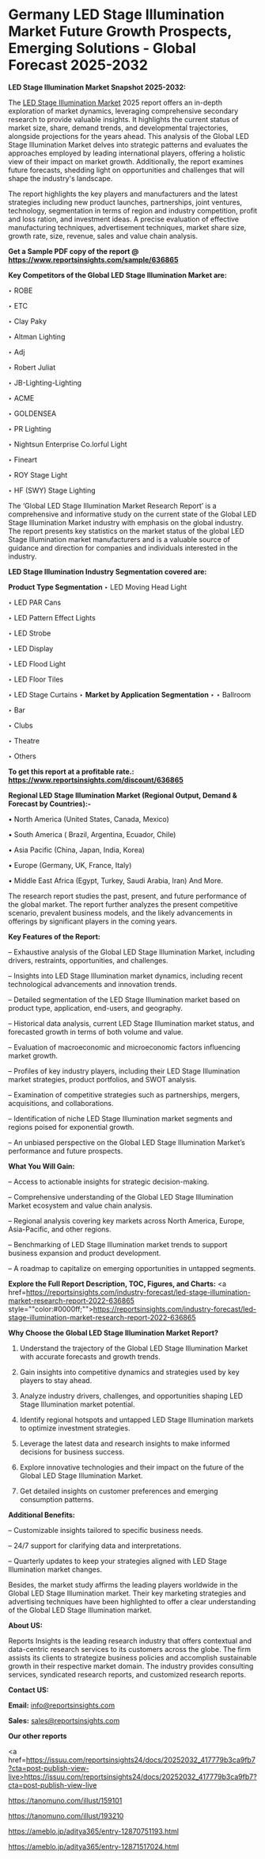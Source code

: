 # Germany LED Stage Illumination Market Future Growth Prospects, Emerging Solutions - Global Forecast 2025-2032

<strong>LED Stage Illumination Market Snapshot 2025-2032:</strong>

The <a href=https://www.reportsinsights.com/sample/636865>LED Stage Illumination Market</a> 2025 report offers an in-depth exploration of market dynamics, leveraging comprehensive secondary research to provide valuable insights. It highlights the current status of market size, share, demand trends, and developmental trajectories, alongside projections for the years ahead. This analysis of the Global LED Stage Illumination Market delves into strategic patterns and evaluates the approaches employed by leading international players, offering a holistic view of their impact on market growth. Additionally, the report examines future forecasts, shedding light on opportunities and challenges that will shape the industry's landscape.

The report highlights the key players and manufacturers and the latest strategies including new product launches, partnerships, joint ventures, technology, segmentation in terms of region and industry competition, profit and loss ration, and investment ideas. A precise evaluation of effective manufacturing techniques, advertisement techniques, market share size, growth rate, size, revenue, sales and value chain analysis.

<strong>Get a Sample PDF copy of the report @ <a href=https://www.reportsinsights.com/sample/636865 style=color:#0000ff;>https://www.reportsinsights.com/sample/636865</a></strong>

<strong>Key Competitors of the Global LED Stage Illumination Market are:</strong>

‣ ROBE

‣ ETC

‣ Clay Paky

‣ Altman Lighting

‣ Adj

‣ Robert Juliat

‣ JB-Lighting-Lighting

‣ ACME

‣ GOLDENSEA

‣ PR Lighting

‣ Nightsun Enterprise
 Co.lorful Light

‣ Fineart

‣ ROY Stage Light

‣ HF (SWY) Stage Lighting

The ‘Global LED Stage Illumination Market Research Report’ is a comprehensive and informative study on the current state of the Global LED Stage Illumination Market industry with emphasis on the global industry. The report presents key statistics on the market status of the global LED Stage Illumination market manufacturers and is a valuable source of guidance and direction for companies and individuals interested in the industry.

<strong>LED Stage Illumination Industry Segmentation covered are:</strong>

<strong>Product Type Segmentation</strong>
‣
LED Moving Head Light

‣ LED PAR Cans

‣ LED Pattern Effect Lights

‣ LED Strobe

‣ LED Display

‣ LED Flood Light

‣ LED Floor Tiles

‣ LED Stage Curtains
‣ 
<strong>Market by Application Segmentation</strong>
‣
‣  Ballroom

‣ Bar

‣ Clubs

‣ Theatre

‣ Others

<strong>To get this report at a profitable rate.: <a href=https://www.reportsinsights.com/discount/636865 style=color:#0000ff;>https://www.reportsinsights.com/discount/636865</a></strong>

<strong>Regional LED Stage Illumination Market (Regional Output, Demand &amp; Forecast by Countries):-</strong>

• North America (United States, Canada, Mexico)

• South America ( Brazil, Argentina, Ecuador, Chile)

• Asia Pacific (China, Japan, India, Korea)

• Europe (Germany, UK, France, Italy)

• Middle East Africa (Egypt, Turkey, Saudi Arabia, Iran) And More.

The research report studies the past, present, and future performance of the global market. The report further analyzes the present competitive scenario, prevalent business models, and the likely advancements in offerings by significant players in the coming years.

<strong>Key Features of the Report:</strong>

– Exhaustive analysis of the Global LED Stage Illumination Market, including drivers, restraints, opportunities, and challenges.

– Insights into LED Stage Illumination market dynamics, including recent technological advancements and innovation trends.

– Detailed segmentation of the LED Stage Illumination market based on product type, application, end-users, and geography.

– Historical data analysis, current LED Stage Illumination market status, and forecasted growth in terms of both volume and value.

– Evaluation of macroeconomic and microeconomic factors influencing market growth.

– Profiles of key industry players, including their LED Stage Illumination market strategies, product portfolios, and SWOT analysis.

– Examination of competitive strategies such as partnerships, mergers, acquisitions, and collaborations.

– Identification of niche LED Stage Illumination market segments and regions poised for exponential growth.

– An unbiased perspective on the Global LED Stage Illumination Market’s performance and future prospects.

<strong>What You Will Gain:</strong>

– Access to actionable insights for strategic decision-making.

– Comprehensive understanding of the Global LED Stage Illumination Market ecosystem and value chain analysis.

– Regional analysis covering key markets across North America, Europe, Asia-Pacific, and other regions.

– Benchmarking of LED Stage Illumination market trends to support business expansion and product development.

– A roadmap to capitalize on emerging opportunities in untapped segments.

<strong>Explore the Full Report Description, TOC, Figures, and Charts:</strong>
<a href=https://reportsinsights.com/industry-forecast/led-stage-illumination-market-research-report-2022-636865 style=""color:#0000ff;"">https://reportsinsights.com/industry-forecast/led-stage-illumination-market-research-report-2022-636865</a>

<strong>Why Choose the Global LED Stage Illumination Market Report?</strong>

1. Understand the trajectory of the Global LED Stage Illumination Market with accurate forecasts and growth trends.

2. Gain insights into competitive dynamics and strategies used by key players to stay ahead.

3. Analyze industry drivers, challenges, and opportunities shaping LED Stage Illumination market potential.

4. Identify regional hotspots and untapped LED Stage Illumination markets to optimize investment strategies.

5. Leverage the latest data and research insights to make informed decisions for business success.

6. Explore innovative technologies and their impact on the future of the Global LED Stage Illumination Market.

7. Get detailed insights on customer preferences and emerging consumption patterns.

<strong>Additional Benefits:</strong>

– Customizable insights tailored to specific business needs.

– 24/7 support for clarifying data and interpretations.

– Quarterly updates to keep your strategies aligned with LED Stage Illumination market changes.

Besides, the market study affirms the leading players worldwide in the Global LED Stage Illumination market. Their key marketing strategies and advertising techniques have been highlighted to offer a clear understanding of the Global LED Stage Illumination market.

<strong><strong>About US</strong>:</strong>

Reports Insights is the leading research industry that offers contextual and data-centric research services to its customers across the globe. The firm assists its clients to strategize business policies and accomplish sustainable growth in their respective market domain. The industry provides consulting services, syndicated research reports, and customized research reports.

<strong>Contact US:</strong>

<p class=><b>Email:</b> <a href=mailto:info@reportsinsights.com>info@reportsinsights.com</a></p>
<p class=><b>Sales:</b> <a href=mailto:sales@reportsinsights.com>sales@reportsinsights.com</a></p>

<strong>Our other reports</strong>

<a href=https://issuu.com/reportsinsights24/docs/20252032_417779b3ca9fb7?cta=post-publish-view-live>https://issuu.com/reportsinsights24/docs/20252032_417779b3ca9fb7?cta=post-publish-view-live</a>

<a href=https://tanomuno.com/illust/159101>https://tanomuno.com/illust/159101</a>

<a href=https://tanomuno.com/illust/193210>https://tanomuno.com/illust/193210</a>

<a href=https://ameblo.jp/aditya365/entry-12870751193.html>https://ameblo.jp/aditya365/entry-12870751193.html</a>

<a href=https://ameblo.jp/aditya365/entry-12871517024.html>https://ameblo.jp/aditya365/entry-12871517024.html</a>

